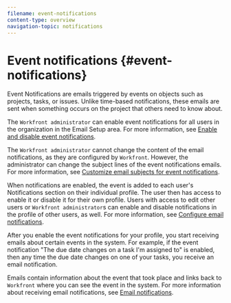 ```yaml
---
filename: event-notifications
content-type: overview
navigation-topic: notifications
---
```





# Event notifications {#event-notifications}

Event Notifications are emails triggered by events on objects such as projects, tasks, or issues. Unlike time-based notifications, these emails are sent when something occurs on the project that others need to know about.


The `Workfront administrator` can enable event notifications for all users in the organization in the Email Setup area. For more information, see [Enable and disable event notifications](enable-and-disable-event-notification.md).


The `Workfront administrator` cannot change the content of the email notifications, as they are configured by `Workfront`. However, the administrator can change the subject lines of the event notifications emails. For more information, see [Customize email subjects for event notifications](custom-email-subjects-event-notification.md).


When notifications are enabled, the event is added to each user's Notifications section on their individual profile. The user then has access to enable it or disable it for their own profile. Users with access to edit other users or `Workfront administrator`s can enable and disable notifications in the profile of other users, as well.&nbsp;For more information, see [Configure email notifications](configure-email-notifications.md).


After you enable the event notifications for your profile, you start receiving emails about certain events in the system.&nbsp;For example, if the event notification&nbsp;"The due date changes on a task I'm assigned to" is enabled, then any time the due date changes on one of your tasks, you receive&nbsp;an email notification.&nbsp;


Emails contain information about the event that took place and links back to `Workfront` where you can see the event in the system. For more information about receiving email notifications, see [Email notifications](email-notifications.md).
